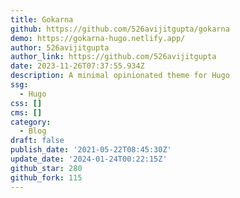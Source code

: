 ```yaml
---
title: Gokarna
github: https://github.com/526avijitgupta/gokarna
demo: https://gokarna-hugo.netlify.app/
author: 526avijitgupta
author_link: https://github.com/526avijitgupta
date: 2023-11-26T07:37:55.934Z
description: A minimal opinionated theme for Hugo
ssg:
  - Hugo
css: []
cms: []
category:
  - Blog
draft: false
publish_date: '2021-05-22T08:45:30Z'
update_date: '2024-01-24T00:22:15Z'
github_star: 280
github_fork: 115
---
```

